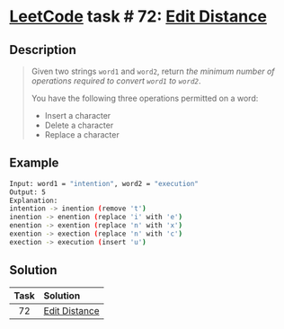 # [LeetCode][leetcode] task # 72: [Edit Distance][task]

Description
-----------

> Given two strings `word1` and `word2`,
> return _the minimum number of operations
> required to convert `word1` to `word2`_.
> 
> You have the following three operations permitted on a word:
> * Insert a character
> * Delete a character
> * Replace a character

Example
-------

```sh
Input: word1 = "intention", word2 = "execution"
Output: 5
Explanation: 
intention -> inention (remove 't')
inention -> enention (replace 'i' with 'e')
enention -> exention (replace 'n' with 'x')
exention -> exection (replace 'n' with 'c')
exection -> execution (insert 'u')
```

Solution
--------

| Task | Solution                  |
|:----:|:--------------------------|
|  72  | [Edit Distance][solution] |


[leetcode]: <http://leetcode.com/>
[task]: <https://leetcode.com/problems/edit-distance/>
[solution]: <https://github.com/wellaxis/witalis-jkit/blob/main/module/tasks/src/main/java/com/witalis/jkit/tasks/core/task/leetcode/h1/p72/option/Practice.java>
